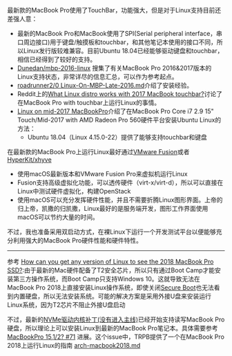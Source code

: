 最新款的MacBook Pro使用了TouchBar，功能强大，但是对于Linux支持目前还差强人意：

* 最新的MacBook Pro和MacBook使用了SPI(Serial peripheral interface，串口周边接口)用于键盘/触摸板和touchbar，和其他笔记本使用的接口不同，所以Linux发行版较难兼容。目前Ubuntu 18.04已经能够驱动键盘和touchbar，相信已经得到了较好的支持。
* [Dunedan/mbp-2016-linux](https://github.com/Dunedan/mbp-2016-linux/blob/master/README.md) 搜集了有关MacBook Pro 2016&2017版本的Linux支持状态，非常详尽的信息汇总，可以作为参考起点。
* [roadrunner2/0 Linux-On-MBP-Late-2016.md](https://gist.github.com/roadrunner2/1289542a748d9a104e7baec6a92f9cd7)介绍了安装经验。
* Reddit上的[What Linux distro works with 2017 MacBook touchbar?](https://www.reddit.com/r/MacOS/comments/7zyufn/what_linux_distro_works_with_2017_macbook_touchbar/)讨论了在MacBook Pro with touchbar上运行Linux的事情。
* [Linux on mid-2017 MacBookPro](https://nixaid.com/linux-on-macbookpro/)介绍了在MacBook Pro Core i7 2.9 15" Touch/Mid-2017 with AMD Radeon Pro 560硬件平台安装Ubuntu Linux的方法：
  * Ubuntu 18.04（Linux 4.15.0-22）提供了能够支持touchbar和键盘

在最新款的MacBook Pro上运行Linux最好通过[VMware Fusion](../../virtual/vmware/vmware_fusion)或者[HyperKit/xhyve](../../virtual/xhyve/README)

* 使用macOS最新版本和VMware Fusion Pro来虚拟机运行Linux
* Fusion支持高级虚拟化功能，可以透传硬件（virt-x/virt-d），所以可以直接在Linux中测试硬件虚拟化，构建OpenStack
* 使用macOS可以充分发挥硬件性能，并且不需要折腾Linux图形界面。上帝的归上帝，凯撒的归凯撒，Linux最好的是服务端开发，图形工作界面使用macOS可以节约大量的时间。

不过，我也准备采用双启动方式，在裸Linux下运行一个开发测试平台以便能够充分利用强大的MacBook Pro硬件性能和硬件特性。

----

参考 [How can you get any version of Linux to see the 2018 MacBook Pro SSD?](https://unix.stackexchange.com/questions/463422/how-can-you-get-any-version-of-linux-to-see-the-2018-macbook-pro-ssd/471124#471124):由于最新的Mac硬件配备了T2安全芯片，所以只有通过Boot Camp才能安装第三方操作系统，而Boot Camp只支持Windows 10。这就导致无法在MacBook Pro 2018上直接安装Linux操作系统，即使关闭[Secure Boot](https://support.apple.com/en-us/HT208330)也无法看到内置硬盘，所以无法安装系统。可能的解决方案是采用外接U盘来安装运行Linux系统，因为T2芯片不阻止外接U盘启动

不过，最新的[NVMe驱动内核补丁(没有进入主线)](https://www.phoronix.com/scan.php?page=news_item&px=MacBook-Finally-Linux-SSD-RW)已经开始支持读写MacBook Pro硬盘，所以理论上可以安装Linux到最新的MacBook Pro笔记本。具体需要参考 [MacBookPro 15,1/2? #71](https://github.com/Dunedan/mbp-2016-linux/issues/71#issuecomment-507325112) 进展。这个issue中，TRPB提供了一个在MacBook Pro 2018上运行Linux的指南 [arch-macbook2018.md](https://gist.github.com/TRPB/437f663b545d23cc8a2073253c774be3)